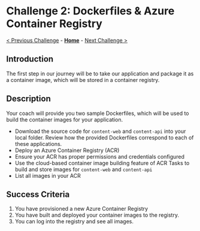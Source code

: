 # Challenge 2: Dockerfiles & Azure Container Registry

[< Previous Challenge](./01-containers.md) - **[Home](../README.md)** - [Next Challenge >](03-acaintro_CLI.md)


## Introduction

The first step in our journey will be to take our application and package it as a container image, which will be stored in a container registry.

## Description

Your coach will provide you two sample Dockerfiles, which will be used to build the container images for your application.

- Download the source code for `content-web` and `content-api` into your local folder.  Review how the provided Dockerfiles correspond to each of these applications.
- Deploy an Azure Container Registry (ACR)
- Ensure your ACR has proper permissions and credentials configured
- Use the cloud-based container image building feature of ACR Tasks to build and store images for `content-web` and `content-api`
- List all images in your ACR


## Success Criteria

1. You have provisioned a new Azure Container Registry
1. You have built and deployed your container images to the registry.
2. You can log into the registry and see all images.


